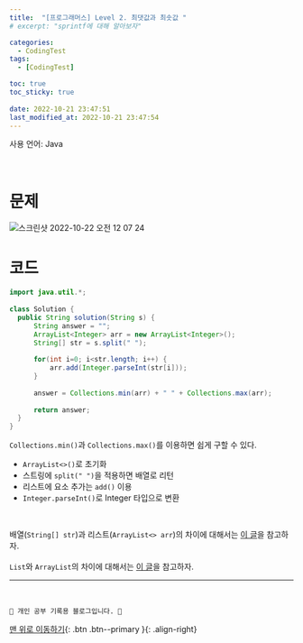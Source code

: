 ```yaml
---
title:  "[프로그래머스] Level 2. 최댓값과 최솟값 "
# excerpt: "sprintf에 대해 알아보자"

categories:
  - CodingTest
tags:
  - [CodingTest]

toc: true
toc_sticky: true
 
date: 2022-10-21 23:47:51
last_modified_at: 2022-10-21 23:47:54
---
```


사용 언어: Java

<br>

# 문제
![스크린샷 2022-10-22 오전 12 07 24](https://user-images.githubusercontent.com/59405576/197228301-a11daad1-2fdc-4799-bc8b-2b1818987fd0.png)

# 코드
```java
import java.util.*;
 
class Solution {
  public String solution(String s) {
      String answer = "";
      ArrayList<Integer> arr = new ArrayList<Integer>();
      String[] str = s.split(" ");
 
      for(int i=0; i<str.length; i++) {
          arr.add(Integer.parseInt(str[i]));
      }
 
      answer = Collections.min(arr) + " " + Collections.max(arr);
 
      return answer;
  }
}
```

`Collections.min()`과 `Collections.max()`를 이용하면 쉽게 구할 수 있다.

- `ArrayList<>()`로 초기화
- 스트링에 `split(" ")`을 적용하면 배열로 리턴
- 리스트에 요소 추가는 `add()` 이용
- `Integer.parseInt()`로 Integer 타입으로 변환

<br>

배열(`String[] str`)과 리스트(`ArrayList<> arr`)의 차이에 대해서는 [이 글](https://suzyalrahala.tistory.com/24)을 참고하자.<br><br>
`List`와 `ArrayList`의 차이에 대해서는 [이 글](https://yoon-dailylife.tistory.com/7)을 참고하자.











***
<br>


    💛 개인 공부 기록용 블로그입니다. 👻

[맨 위로 이동하기](#){: .btn .btn--primary }{: .align-right}